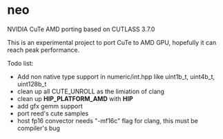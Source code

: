 # neo
NVIDIA CuTe AMD porting based on CUTLASS 3.7.0

This is an experimental project to port CuTe to AMD GPU, hopefully it can reach peak performance.

Todo list:
- Add non native type support in numeric/int.hpp like uint1b_t, uint4b_t, uint128b_t
- clean up all CUTE_UNROLL as the limiation of clang
- clean up __HIP_PLATFORM_AMD__ with __HIP__
- add gfx gemm support
- port reed's cute samples
- host fp16 convector needs "-mf16c" flag for clang, this must be compiler's bug

